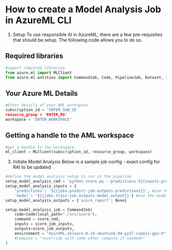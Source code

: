 # How to create a Model Analysis Job in AzureML CLI
1. Setup
To use responsible AI in AzureML, there are a few pre-requisites that should be setup. The following code allows you to do so.
## Required libraries
```Python
#import required libraries
from azure.ml import MLClient
from azure.ml.entities import CommandJob, Code, PipelineJob, Dataset, InputDatasetEntry
```

## Your Azure ML Details
```Python
#Enter details of your AML workspace
subscription_id = 'ENTER_SUB_ID
resource_group = 'ENTER_RG'
workspace = 'ENTER_WORKSPACE'
```
## Getting a handle to the AML workspace
```Python
#get a handle to the workspace
ml_client = MLClient(subscription_id, resource_group, workspace)
```

3. Initiate Model Analysis
Below is a sample job config - exact config for RAI to be updated
```Python
#define the model analysis setup to run in the pipeline
setup_model_analysis_cmd = 'python score.py --predictions ${{inputs.predictions}} --model ${{inputs.model}} --score_report ${{outputs.score_report}}'
setup_model_analysis_inputs = {
    'predictions': '${{jobs.predict-job.outputs.predictions}}', #use the predictions from predict job so we can score
    'model': '${{jobs.train-job.outputs.model_output}}'} #use the model from the training job
setup_model_analysis_outputs = {'score_report': None}

setup_model_analysis_job = CommandJob(
    code=Code(local_path="./src/score"),
    command = score_cmd,
    inputs = score_job_inputs,
    outputs=score_job_outputs,
    environment = "AzureML-sklearn-0.24-ubuntu18.04-py37-cuda11-gpu:9",
    #compute = "<override with some other compute if needed>"
)
```




